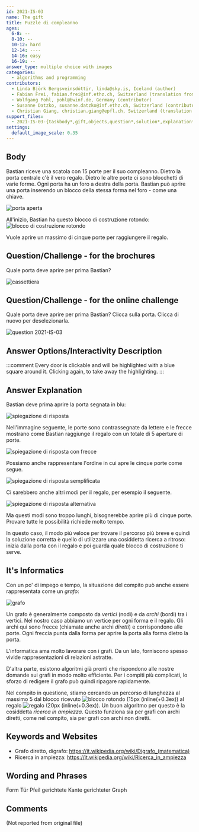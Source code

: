 ```yaml
---
id: 2021-IS-03
name: The gift
title: Puzzle di compleanno
ages:
  6-8: --
  8-10: --
  10-12: hard
  12-14: ----
  14-16: easy
  16-19: --
answer_type: multiple choice with images
categories:
  - algorithms and programming
contributors:
  - Linda Björk Bergsveinsdóttir, linda@sky.is, Iceland (author)
  - Fabian Frei, fabian.frei@inf.ethz.ch, Switzerland (translation from English into German)
  - Wolfgang Pohl, pohl@bwinf.de, Germany (contributor)
  - Susanne Datzko, susanne.datzko@inf.ethz.ch, Switzerland (contributor, graphics)
  - Christian Giang, christian.giang@epfl.ch, Switzerland (translation from German into Italian)  
support_files:
  - 2021-IS-03-{taskbody*,gift,objects,question*,solution*,explanation*,itsinformatics*}.svg by Susanne Datzko
settings:
  default_image_scale: 0.35
---
```



## Body

Bastian riceve una scatola con 15 porte per il suo compleanno. Dietro la porta centrale c'è il vero regalo. Dietro le altre porte ci sono blocchetti di varie forme. 
Ogni porta ha un foro a destra della porta. Bastian può aprire una porta inserendo un blocco della stessa forma nel foro - come una chiave.

![](graphics/2021-IS-03-taskbody02c.svg "porta aperta")

All'inizio, Bastian ha questo blocco di costruzione rotondo: ![](graphics/2021-Is-03-taskbody03.svg "blocco di costruzione rotondo")

Vuole aprire un massimo di cinque porte per raggiungere il regalo.


## Question/Challenge - for the brochures

Quale porta deve aprire per prima Bastian?

![](graphics/2021-IS-03-taskbody.svg "cassettiera")


## Question/Challenge - for the online challenge

Quale porta deve aprire per prima Bastian? Clicca sulla porta. Clicca di nuovo per deselezionarla.

![](interactivity/2021-IS-03-question-interactive.svg "question 2021-IS-03")


## Answer Options/Interactivity Description

<!-- empty -->

:::comment
Every door is clickable and will be highlighted with a blue square around it. Clicking again, to take away the highlighting.
:::


## Answer Explanation

Bastian deve prima aprire la porta segnata in blu: 

![](graphics/2021-IS-03-solution01.svg "spiegazione di risposta")

Nell'immagine seguente, le porte sono contrassegnate da lettere e le frecce mostrano come Bastian raggiunge il regalo con un totale di 5 aperture di porte.  

![](graphics/2021-IS-03-solution-compatible.svg "spiegazione di risposta con frecce")

Possiamo anche rappresentare l'ordine in cui apre le cinque porte come segue. 

![](graphics/2021-IS-03-explanation01-compatible.svg "spiegazione di risposta semplificata")

Ci sarebbero anche altri modi per il regalo, per esempio il seguente.

![](graphics/2021-IS-03-explanation02-compatible.svg "spiegazione di risposta alternativa")

Ma questi modi sono troppo lunghi, bisognerebbe aprire più di cinque porte. Provare tutte le possibilità richiede molto tempo.

In questo caso, il modo più veloce per trovare il percorso più breve e quindi la soluzione corretta è quello di utilizzare una cosiddetta ricerca a ritroso: inizia dalla porta con il regalo e poi guarda quale blocco di costruzione ti serve.


## It's Informatics

Con un po' di impego e tempo, la situazione del compito può anche essere rappresentata come un _grafo_:

![](graphics/2021-IS-03-itsinformatics-compatible.svg "grafo")

Un grafo è generalmente composto da _vertici_ (nodi) e da _archi_ (bordi) tra i vertici. Nel nostro caso abbiamo un vertice per ogni forma e il regalo. Gli archi qui sono frecce (chiamate anche archi _diretti_) e corrispondono alle porte. Ogni freccia punta dalla forma per aprire la porta alla forma dietro la porta.

L'informatica ama molto lavorare con i grafi. Da un lato, forniscono spesso vivide rappresentazioni di relazioni astratte.

D'altra parte, esistono algoritmi già pronti che rispondono alle nostre domande sui grafi in modo molto efficiente. Per i compiti più complicati, lo sforzo di redigere il grafo può quindi ripagare rapidamente.

Nel compito in questione, stiamo cercando un percorso di lunghezza al massimo 5 dal blocco ricevuto ![](graphics/2021-IS-03-taskbody03.svg "blocco rotondo (15px (inline(+0.3ex))") al regalo ![](graphics/2021-IS-03-gift.svg "regalo (20px (inline(+0.3ex))"). Un buon algoritmo per questo è la cosiddetta _ricerca in ampiezza_. Questo funziona sia per grafi con archi diretti, come nel compito, sia per grafi con archi non diretti.

## Keywords and Websites

 - Grafo diretto, digrafo: https://it.wikipedia.org/wiki/Digrafo_(matematica)
 - Ricerca in ampiezza: https://it.wikipedia.org/wiki/Ricerca_in_ampiezza



## Wording and Phrases

Form
Tür
Pfeil
gerichtete Kante
gerichteter Graph


## Comments

(Not reported from original file)
